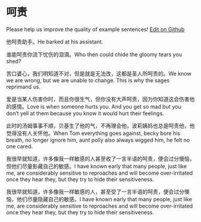 # 呵责

Please help us improve the quality of example sentences! [Edit on Github](https://github.com/jiyushe/jiyu-example-sentence-source/blob/main/chinese/heze.md)

<p><span class="chinese">他呵责助手。</span><span class="english">He barked at his assistant.</span></p>

<p><span class="chinese">谁能呵责你流下忧伤的泪滴。</span><span class="english">Who then could chide the gloomy tears you shed?</span></p>

<p><span class="chinese">苦口婆心，我们明知道不对，但是就是无法改，这都是圣人所呵责的。</span><span class="english">We know we are wrong, but we are unable to change. This is why the sages reprimand us.</span></p>

<p><span class="chinese">爱是当某人伤害你时，而且你很生气，但你没有大声呵责，因为你知道这会伤害他的感情。</span><span class="english">Love is when someone hurts you. And you get so mad but you don’t yell at them because you know it would hurt their feelings.</span></p>

<p><span class="chinese">此时的汤姆事事不顺，贝基生了他的气，不再理会他，波莉姨妈也总是呵责他，他觉得没有人关怀他。</span><span class="english">When Tom everything goes against, becky bore his breath, no longer ignore him, aunt polly also always wigged him, he felt no one cared.</span></p>

<p><span class="chinese">我很早就知道，许多像我一样敏感的人甚至收了一言半语的呵责，便会过分懊恼，但他们尽量影藏自己的敏感。</span><span class="english">I have known early that many people, just like me, are considerably sensitive to reproaches and will become over-irritated once they hear they, but they try to hide their sensitiveness.</span></p>

<p><span class="chinese">我很早就知道，许多像我一样敏感的人，甚至受了一言半语的呵责，便会过分懊恼，他们尽量隐藏自己的敏感。</span><span class="english">I have known early that many people, just like me, are considerably sensitive to reproaches and will become over-irritated once they hear they, but they try to hide their sensitiveness.</span></p>

